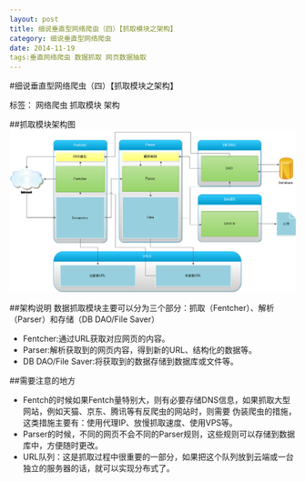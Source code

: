```yaml
---
layout: post
title: 细说垂直型网络爬虫（四）【抓取模块之架构】
category: 细说垂直型网络爬虫
date: 2014-11-19
tags:垂直网络爬虫 数据抓取 网页数据抽取
---
```


#细说垂直型网络爬虫（四）【抓取模块之架构】

标签： 网络爬虫 抓取模块 架构

<!-- more -->

##抓取模块架构图
![抓取模块架构图](/res/img/blogimg/fentch.png)

##架构说明
数据抓取模块主要可以分为三个部分：抓取（Fentcher）、解析（Parser）和存储（DB DAO/File Saver）
>
- Fentcher:通过URL获取对应网页的内容。
- Parser:解析获取到的网页内容，得到新的URL、结构化的数据等。
- DB DAO/File Saver:将获取到的数据存储到数据库或文件等。

##需要注意的地方
>
- Fentch的时候如果Fentch量特别大，则有必要存储DNS信息，如果抓取大型网站，例如天猫、京东、腾讯等有反爬虫的网站时，则需要
伪装爬虫的措施，这类措施主要有：使用代理IP、放慢抓取速度、使用VPS等。
- Parser的时候，不同的网页不会不同的Parser规则，这些规则可以存储到数据库中，方便随时更改。
- URL队列：这是抓取过程中很重要的一部分，如果把这个队列放到云端或一台独立的服务器的话，就可以实现分布式了。














